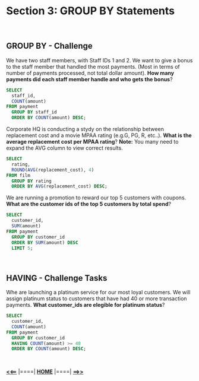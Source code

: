 # **Section 3: GROUP BY Statements**

<br/>

## **GROUP BY - Challenge**

We have two staff members, with Staff IDs 1 and 2. We want to give a bonus to the staff member that handled the most payments. (Most in terms of number of payments processed, not total dollar amount). **How many payments did each staff member handle and who gets the bonus**?

```sql
SELECT 
  staff_id, 
  COUNT(amount)
FROM payment
  GROUP BY staff_id
  ORDER BY COUNT(amount) DESC;
```

Corporate HQ is conducting a stydy on the relationship between replacement cost and a movie MPAA rating (e.g.G, PG, R, etc..). **What is the average replacement cost per MPAA rating**?
**Note:** You many need to expand the AVG column to view correct results.

```sql
SELECT 
  rating, 
  ROUND(AVG(replacement_cost), 4)
FROM film 
  GROUP BY rating
  ORDER BY AVG(replacement_cost) DESC;
```

We are running a promotion to reward our top 5 customers with coupons. **What are the customer ids of the top 5 customers by total spend**?

```sql
SELECT 
  customer_id,
  SUM(amount)
FROM payment 
  GROUP BY customer_id 
  ORDER BY SUM(amount) DESC
  LIMIT 5;
```

<br/>

## **HAVING - Challenge Tasks**

Whe are launching a platinum service for our most loyal customers. We will assign platinum status to customers that have had 40 or more transaction payments. **What customer_ids are elegible for platinum status**?

```sql
SELECT 
  customer_id, 
  COUNT(amount)
FROM payment
  GROUP BY customer_id
  HAVING COUNT(amount) >= 40
  ORDER BY COUNT(amount) DESC;
```

<br/>

[**<<==**](./challenges_section_2.md) |====| [**HOME**](../README.md) |====| [**==>>**](./assessment_test_1_section_4.md)